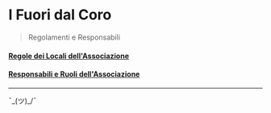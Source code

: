 # I Fuori dal Coro

> Regolamenti e Responsabili

#### [Regole dei Locali dell'Associazione](reg_locali.md)

#### [Responsabili e Ruoli dell'Associazione](res_associazione.md)

----

¯\_(ツ)_/¯
